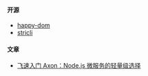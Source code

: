 #### 开源
- [happy-dom](https://github.com/capricorn86/happy-dom)
- [stricli](https://github.com/bloomberg/stricli)

#### 文章
- [飞速入门 Axon：Node.js 微服务的轻量级选择](https://juejin.cn/post/7492262743697801225)
